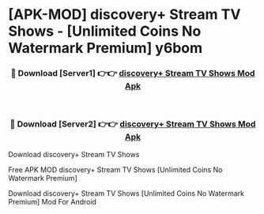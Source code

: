 # [APK-MOD] discovery+ Stream TV Shows - [Unlimited Coins No Watermark Premium] y6bom



<div align="center">
<h3>🔴 Download [Server1] 👉👉 <a href="https://momento.my/?title=discovery+_Stream_TV_Shows">discovery+ Stream TV Shows Mod Apk</a></h3><br>

<h3>🔴 Download [Server2] 👉👉 <a href="https://momento.my/?title=discovery+_Stream_TV_Shows">discovery+ Stream TV Shows Mod Apk</a></h3>
</div>



Download discovery+ Stream TV Shows 

Free APK MOD discovery+ Stream TV Shows [Unlimited Coins No Watermark Premium]

Download discovery+ Stream TV Shows [Unlimited Coins No Watermark Premium] Mod For Android
